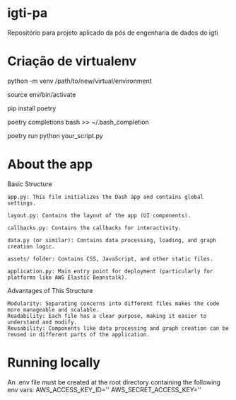 # igti-pa
Repositório para projeto aplicado da pós de engenharia de dados do igti

# Criação de virtualenv

python -m venv /path/to/new/virtual/environment

source env/bin/activate

pip install poetry

poetry completions bash >> ~/.bash_completion

poetry run python your_script.py



# About the app

Basic Structure

    app.py: This file initializes the Dash app and contains global settings.

    layout.py: Contains the layout of the app (UI components).

    callbacks.py: Contains the callbacks for interactivity.

    data.py (or similar): Contains data processing, loading, and graph creation logic.

    assets/ folder: Contains CSS, JavaScript, and other static files.

    application.py: Main entry point for deployment (particularly for platforms like AWS Elastic Beanstalk).

Advantages of This Structure

    Modularity: Separating concerns into different files makes the code more manageable and scalable.
    Readability: Each file has a clear purpose, making it easier to understand and modify.
    Reusability: Components like data processing and graph creation can be reused in different parts of the application.

# Running locally
An .env file must be created at the root directory containing the following env vars:
AWS_ACCESS_KEY_ID=''
AWS_SECRET_ACCESS_KEY=''